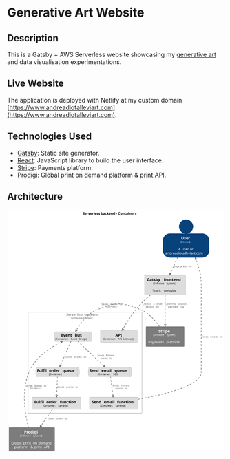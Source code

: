 # Generative Art Website

## Description

This is a Gatsby + AWS Serverless website showcasing my [generative art](https://github.com/AndreaDiotallevi/generative-art) and data visualisation experimentations.

## Live Website

The application is deployed with Netlify at my custom domain [https://www.andreadiotalleviart.com](https://www.andreadiotalleviart.com).

## Technologies Used

-   [Gatsby](https://www.gatsbyjs.com/): Static site generator.
-   [React](https://reactjs.org/): JavaScript library to build the user interface.
-   [Stripe](https://docs.stripe.com/payments/checkout?locale=en-GB): Payments platform.
-   [Prodigi](https://www.prodigi.com/print-api/): Global print on demand platform & print API.

## Architecture

![Architecture](./docs/context.svg)
